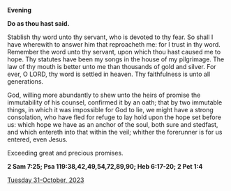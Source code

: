 **Evening**

**Do as thou hast said.**
 
Stablish thy word unto thy servant, who is devoted to thy fear. So shall I have wherewith to answer him that reproacheth me: for I trust in thy word. Remember the word unto thy servant, upon which thou hast caused me to hope. Thy statutes have been my songs in the house of my pilgrimage. The law of thy mouth is better unto me than thousands of gold and silver. For ever, O LORD, thy word is settled in heaven. Thy faithfulness is unto all generations.
 
God, willing more abundantly to shew unto the heirs of promise the immutability of his counsel, confirmed it by an oath; that by two immutable things, in which it was impossible for God to lie, we might have a strong consolation, who have fled for refuge to lay hold upon the hope set before us: which hope we have as an anchor of the soul, both sure and stedfast, and which entereth into that within the veil; whither the forerunner is for us entered, even Jesus.
 
Exceeding great and precious promises.  

**2 Sam 7:25; Psa 119:38,42,49,54,72,89,90; Heb 6:17-20; 2 Pet 1:4**

[Tuesday 31-October, 2023](https://t.me/daily_light)
